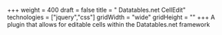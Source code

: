 +++
weight = 400
draft = false
title = " Datatables.net CellEdit"
technologies = ["jquery","css"]
gridWidth = "wide"
gridHeight = ""
+++
A plugin that allows for editable cells within the Datatables.net framework
